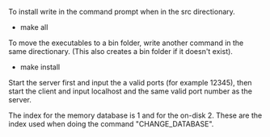 To install write in the command prompt when in the src directionary.
- make all

To move the executables to a bin folder, write another command in the same directionary. (This also creates a bin folder if it doesn't exist).
- make install

Start the server first and input the a valid ports (for example 12345), then start the client and input localhost and the same valid port number as the server.

The index for the memory database is 1 and for the on-disk 2. These are the index used when doing the command "CHANGE_DATABASE".
